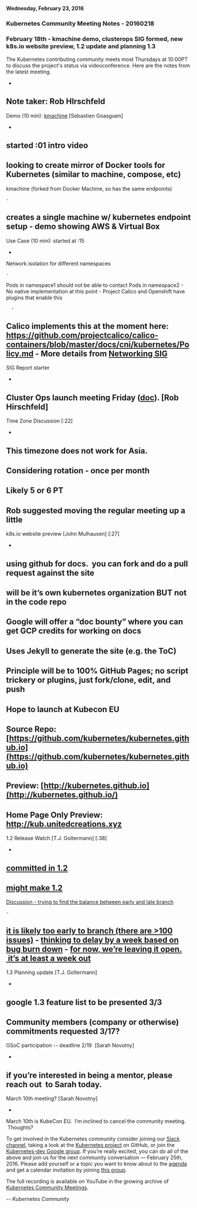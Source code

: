 #### Wednesday, February 23, 2016 
### Kubernetes Community Meeting Notes - 20160218 
### February 18th - kmachine demo, clusterops SIG formed, new k8s.io website preview, 1.2 update and planning 1.3

The Kubernetes contributing community meets most Thursdays at 10:00PT to discuss the project's status via videoconference. Here are the notes from the latest meeting.

- 
Note taker: Rob HIrschfeld
- 
Demo (10 min): [kmachine](https://github.com/skippbox/kmachine) [Sebastien Goasguen] 

  - 
started :01 intro video
  - 
looking to create mirror of Docker tools for Kubernetes (similar to machine, compose, etc)
  - 
kmachine (forked from Docker Machine, so has the same endpoints) 

    - 
creates a single machine w/ kubernetes endpoint setup
    - 
demo showing AWS & Virtual Box
- 
Use Case (10 min): started at :15

  - 
Network isolation for different namespaces

    - 
Pods in namespace1 should not be able to contact Pods in namespace2
    - 
No native implementation at this point
    - 
Project Calico and Openshift have plugins that enable this 

      - 
Calico implements this at the moment here: https://github.com/projectcalico/calico-containers/blob/master/docs/cni/kubernetes/Policy.md
    - 
More details from [Networking SIG](https://groups.google.com/forum/#!forum/kubernetes-sig-network)
- 
SIG Report starter

  - 
Cluster Ops launch meeting Friday ([doc](https://docs.google.com/document/d/1IhN5v6MjcAUrvLd9dAWtKcGWBWSaRU8DNyPiof3gYMY/edit#)). [Rob Hirschfeld]
- 
Time Zone Discussion [:22]

  - 
This timezone does not work for Asia. &nbsp;
  - 
Considering rotation - once per month
  - 
Likely 5 or 6 PT
  - 
Rob suggested moving the regular meeting up a little
- 
k8s.io website preview [John Mulhausen] [:27]

  - 
using github for docs. &nbsp;you can fork and do a pull request against the site
  - 
will be it’s own kubernetes organization BUT not in the code repo
  - 
Google will offer a “doc bounty” where you can get GCP credits for working on docs
  - 
Uses Jekyll to generate the site (e.g. the ToC)
  - 
Principle will be to 100% GitHub Pages; no script trickery or plugins, just fork/clone, edit, and push
  - 
Hope to launch at Kubecon EU
  - 
Source Repo: [https://github.com/kubernetes/kubernetes.github.io](https://github.com/kubernetes/kubernetes.github.io)
  - 
Preview: [http://kubernetes.github.io](http://kubernetes.github.io/)
  - 
Home Page Only Preview: http://kub.unitedcreations.xyz
- 
1.2 Release Watch [T.J. Goltermann] [:38]

  - 
[committed in 1.2](https://github.com/kubernetes/kubernetes/milestones/v1.2)
  - 
[might make 1.2](https://github.com/kubernetes/kubernetes/milestones/v1.2-candidate)
  - 
[Discussion - trying to find the balance between early and late branch](https://github.com/kubernetes/kubernetes/milestones/v1.2-candidate)

    - 
[it is likely too early to branch (there are \>100 issues)](https://github.com/kubernetes/kubernetes/milestones/v1.2-candidate)
    - 
[thinking to delay by a week based on bug burn down](https://github.com/kubernetes/kubernetes/milestones/v1.2-candidate)
    - 
[for now, we’re leaving it open. &nbsp;it’s at least a week out](https://github.com/kubernetes/kubernetes/milestones/v1.2-candidate)
- 
1.3 Planning update [T.J. Goltermann]

  - 
google 1.3 feature list to be presented 3/3
  - 
Community members (company or otherwise) commitments requested 3/17?
- 
GSoC participation -- deadline 2/19 &nbsp;[Sarah Novotny]

  - 
if you’re interested in being a mentor, please reach out &nbsp;to Sarah today.
- 
March 10th meeting? [Sarah Novotny]

  - 
March 10th is KubeCon EU. &nbsp;I’m inclined to cancel the community meeting. &nbsp;Thoughts?

To get involved in the Kubernetes community consider joining our [Slack channel](http://slack.k8s.io/), taking a look at the [Kubernetes project](https://github.com/kubernetes/) on GitHub, or join the [Kubernetes-dev Google group](https://groups.google.com/forum/#!forum/kubernetes-dev). If you’re really excited, you can do all of the above and join us for the next community conversation — February 25th, 2016. Please add yourself or a topic you want to know about to the [agenda](https://docs.google.com/document/d/1VQDIAB0OqiSjIHI8AWMvSdceWhnz56jNpZrLs6o7NJY/edit#) and get a calendar invitation by joining [this group](https://groups.google.com/forum/#!forum/kubernetes-community-video-chat). &nbsp;&nbsp;

The full recording is available on YouTube in the growing archive of [Kubernetes Community Meetings](https://www.youtube.com/playlist?list=PL69nYSiGNLP1pkHsbPjzAewvMgGUpkCnJ).

  

  

_-- Kubernetes Community_

  

